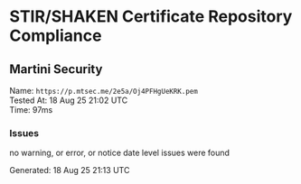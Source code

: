 # STIR/SHAKEN Certificate Repository Compliance

## Martini Security

Name: `https://p.mtsec.me/2e5a/Oj4PFHgUeKRK.pem`\
Tested At: 18 Aug 25 21:02 UTC\
Time: 97ms

### Issues

no warning, or error, or notice date level issues were found

Generated: 18 Aug 25 21:13 UTC